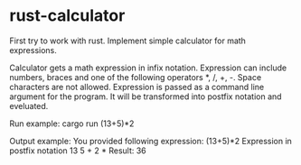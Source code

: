 # rust-calculator
First try to work with rust. Implement simple calculator for math expressions.

Calculator gets a math expression in infix notation. Expression can include numbers, braces and one of the following operators *, /, +, -. Space characters are not allowed.
Expression is passed as a command line argument for the program. It will be transformed into postfix notation and eveluated.

Run example:
cargo run (13+5)*2

Output example:
You provided following expression: (13+5)*2
Expression in postfix notation 13 5 + 2 *
Result: 36
